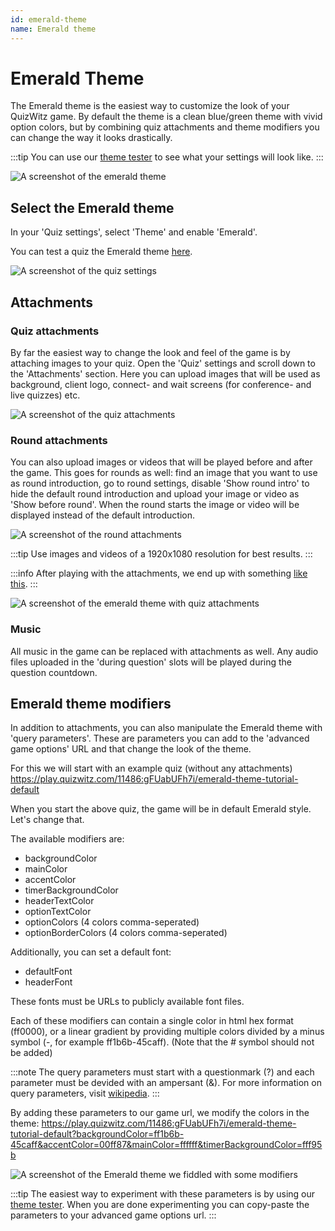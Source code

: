 ```yaml
---
id: emerald-theme
name: Emerald theme
---
```


# Emerald Theme
The Emerald theme is the easiest way to customize the look of your QuizWitz game. By default the theme is a clean 
blue/green theme with vivid option colors, but by combining quiz attachments and theme modifiers you can 
change the way it looks drastically.

:::tip
You can use our [theme tester](https://client.quizwitz.com/test.html?theme=emerald) to see what your settings will look like.
:::

![A screenshot of the emerald theme](../../assets/images/emerald/emerald.png)

## Select the Emerald theme
In your 'Quiz settings', select 'Theme' and enable 'Emerald'.

You can test a quiz the Emerald theme [here](https://play.quizwitz.com/11486:gFUabUFh7i/emerald-theme-tutorial-default).

![A screenshot of the quiz settings](../../assets/images/emerald/quiz-settings.png)

## Attachments

### Quiz attachments
By far the easiest way to change the look and feel of the game is by attaching images to your quiz. Open the 'Quiz' settings 
and scroll down to the 'Attachments' section. Here you can upload images that will be used as background, client logo, 
connect- and wait screens (for conference- and live quizzes) etc.

![A screenshot of the quiz attachments](../../assets/images/emerald/quiz-attachments.png)

### Round attachments
You can also upload images or videos that will be played before and after the game. This goes for rounds as well: 
find an image that you want to use as round introduction, go to round settings, disable 'Show round intro' to hide 
the default round introduction and upload your image or video as 'Show before round'. When the round starts the image 
or video will be displayed instead of the default introduction.

![A screenshot of the round attachments](../../assets/images/emerald/round-settings.png)

:::tip
Use images and videos of a 1920x1080 resolution for best results.
:::

:::info
After playing with the attachments, we end up with something [like this](https://play.quizwitz.com/11487:ACz546ejAV/emerald-theme-tutorial-background-logo).
:::

![A screenshot of the emerald theme with quiz attachments](../../assets/images/emerald/emerald-with-attachments.png)

### Music
All music in the game can be replaced with attachments as well. Any audio files uploaded in the 'during question' slots 
will be played during the question countdown.

## Emerald theme modifiers
In addition to attachments, you can also manipulate the Emerald theme with 'query parameters'. These are parameters you 
can add to the 'advanced game options' URL and that change the look of the theme.

For this we will start with an example quiz (without any attachments)  
https://play.quizwitz.com/11486:gFUabUFh7i/emerald-theme-tutorial-default

When you start the above quiz, the game will be in default Emerald style. Let's change that.

The available modifiers are:
* backgroundColor
* mainColor
* accentColor
* timerBackgroundColor
* headerTextColor
* optionTextColor
* optionColors (4 colors comma-seperated)
* optionBorderColors (4 colors comma-seperated)

Additionally, you can set a default font:
* defaultFont
* headerFont

These fonts must be URLs to publicly available font files.

Each of these modifiers can contain a single color in html hex format (ff0000), or a linear gradient by providing 
multiple colors divided by a minus symbol (-, for example ff1b6b-45caff). (Note that the # symbol should not be added)

:::note
The query parameters must start with a questionmark (?) and each parameter must be devided with an ampersant (&). For more
information on query parameters, visit [wikipedia](https://en.wikipedia.org/wiki/Query_string).
:::

By adding these parameters to our game url, we modify the colors in the theme:
https://play.quizwitz.com/11486:gFUabUFh7i/emerald-theme-tutorial-default?backgroundColor=ff1b6b-45caff&accentColor=00ff87&mainColor=ffffff&timerBackgroundColor=fff95b

![A screenshot of the Emerald theme we fiddled with some modifiers](../../assets/images/emerald/theme_properties.png)

:::tip
The easiest way to experiment with these parameters is by using our [theme tester](https://client.quizwitz.com/test.html?theme=emerald&backgroundColor=ff1b6b-45caff&accentColor=00ff87&mainColor=ffffff&timerBackgroundColor=fff95b).
When you are done experimenting you can copy-paste the parameters to your advanced game options url.
:::
